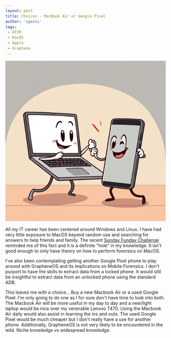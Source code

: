 ```yaml
---
layout: post
title: Choices - MacBook Air or Google Pixel
author: 'ogmini'
tags:
 - DFIR
 - MacOS
 - Apple
 - Graphene
---
```


![MacBook vs Pixel](/images/memes/macbookvspixel.jpg)

All my IT career has been centered around Windows and Linux. I have had very little exposure to MacOS beyond random use and searching for answers to help friends and family. The recent [Sunday Funday Challenge](https://www.hecfblog.com/2025/04/daily-blog-807-sunday-funday-41325.html) reminded me of this fact and it is a definite "hole" in my knowledge. It isn't good enough to only have theory on how to perform forensics on MacOS. 

I've also been contemplating getting another Google Pixel phone to play around with GrapheneOS and its implications on Mobile Forensics. I don't purport to have the skills to extract data from a locked phone. It would still be insightful to extract data from an unlocked phone using the standard ADB. 

This leaves me with a choice... Buy a new Macbook Air or a used Google Pixel. I'm only going to do one as I for sure don't have time to look into both. The Macbook Air will be more useful in my day to day and a new/light laptop would be nice over my venerable Lenovo T470. Using the Macbook Air daily would also assist in learning the ins and outs. The used Google Pixel would be much cheaper but I don't really have a use for another phone.  Additionally, GrapheneOS is not very likely to be encountered in the wild. Niche knowledge vs widespread knowledge.

